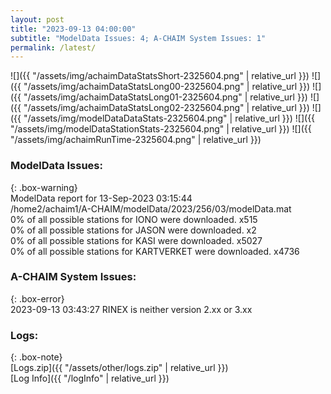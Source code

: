 ```yaml
---
layout: post
title: "2023-09-13 04:00:00"
subtitle: "ModelData Issues: 4; A-CHAIM System Issues: 1"
permalink: /latest/
---
```


![]({{ "/assets/img/achaimDataStatsShort-2325604.png" | relative_url }})
![]({{ "/assets/img/achaimDataStatsLong00-2325604.png" | relative_url }})
![]({{ "/assets/img/achaimDataStatsLong01-2325604.png" | relative_url }})
![]({{ "/assets/img/achaimDataStatsLong02-2325604.png" | relative_url }})
![]({{ "/assets/img/modelDataDataStats-2325604.png" | relative_url }})
![]({{ "/assets/img/modelDataStationStats-2325604.png" | relative_url }})
![]({{ "/assets/img/achaimRunTime-2325604.png" | relative_url }})


### ModelData Issues:  
  
{: .box-warning}  
 ModelData report for 13-Sep-2023 03:15:44   
 /home2/achaim1/A-CHAIM/modelData/2023/256/03/modelData.mat   
 0% of all possible stations for IONO were downloaded. x515   
 0% of all possible stations for JASON were downloaded. x2   
 0% of all possible stations for KASI were downloaded. x5027   
 0% of all possible stations for KARTVERKET were downloaded. x4736   
  
### A-CHAIM System Issues:  
  
{: .box-error}  
2023-09-13 03:43:27 RINEX is neither version 2.xx or 3.xx  

### Logs:  
  
{: .box-note}  
[Logs.zip]({{ "/assets/other/logs.zip" | relative_url }})  
[Log Info]({{ "/logInfo" | relative_url }})  
